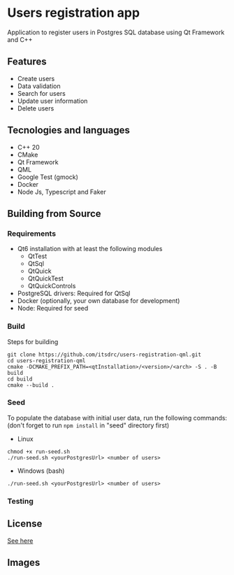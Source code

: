 # Users registration app
Application to register users in Postgres SQL database using Qt Framework and C++

## Features 
- Create users
- Data validation
- Search for users
- Update user information
- Delete users

## Tecnologies and languages
- C++ 20
- CMake
- Qt Framework
- QML 
- Google Test (gmock)
- Docker
- Node Js, Typescript and Faker

## Building from Source

### Requirements
- Qt6 installation with at least the following modules
  - QtTest
  - QtSql
  - QtQuick
  - QtQuickTest
  - QtQuickControls
- PostgreSQL drivers: Required for QtSql 
- Docker (optionally, your own database for development)
- Node: Required for seed

### Build
Steps for building
```
git clone https://github.com/itsdrc/users-registration-qml.git
cd users-registration-qml
cmake -DCMAKE_PREFIX_PATH=<qtInstallation>/<version>/<arch> -S . -B build
cd build
cmake --build .
```

### Seed
To populate the database with initial user data, run the following commands:
(don't forget to run `npm install` in "seed" directory first)
- Linux
```
chmod +x run-seed.sh
./run-seed.sh <yourPostgresUrl> <number of users>
```
- Windows (bash)
```
./run-seed.sh <yourPostgresUrl> <number of users>
```

### Testing

## License
[See here](https://github.com/itsdrc/users-registration-qml/blob/main/LICENSE)

## Images
